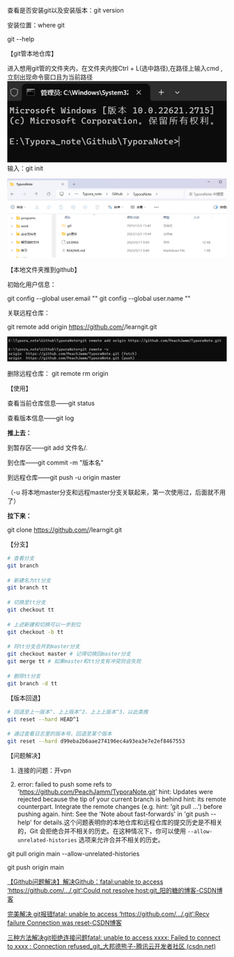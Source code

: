 查看是否安装git以及安装版本：git version

安装位置：where git

git --help



【git管本地仓库】

进入想用git管的文件夹内，在文件夹内按Ctrl + L(选中路径),在路径上输入cmd ,立刻出现命令窗口且为当前路径![image-20231203154637131](20231203Windows-git.assets/image-20231203154637131.png)输入：git init



![image-20231203154553340](20231203Windows-git.assets/image-20231203154553340.png)





【本地文件夹推到github】

初始化用户信息：

 git  config --global user.email "<your email>"
 git config --global user.name "<your name>"

关联远程仓库：

git remote add origin https://github.com/<your name>/learngit.git

![image-20231203161716964](20231203Windows-git.assets/image-20231203161716964.png)

删除远程仓库： git remote rm origin





【使用】

查看当前仓库信息——git status

查看版本信息——git log

**推上去：**

到暂存区——git add 文件名/.

到仓库——git commit -m "版本名"

到远程仓库——git push -u origin master

（-u 将本地master分支和远程master分支关联起来，第一次使用过，后面就不用了）

**拉下来：**

git clone https://github.com/<your name>/learngit.git





【分支】

```bash
# 查看分支
git branch

# 新建名为tt分支
git branch tt

# 切换至tt分支
git checkout tt

# 上述新建和切换可以一步到位
git checkout -b tt

# 将tt分支合并到master分支
git checkout master # 记得切换回master分支
git merge tt # 如果master和tt分支有冲突则会失败
 
# 删除tt分支
git branch -d tt
```



【版本回退】

```bash
# 回退至上一版本^、上上版本^2、上上上版本^3、以此类推
git reset --hard HEAD^1

# 通过查看日志里的版本号，回退至某个版本
git reset --hard d99eba2b6aae274196ec4a93ea3e7e2ef8467553
```





【问题解决】

1. 连接的问题：开vpn

2. error: failed to push some refs to 'https://github.com/PeachJamm/TyporaNote.git' hint: Updates were rejected because the tip of your current branch is behind hint: its remote counterpart. Integrate the remote changes (e.g. hint: 'git pull ...') before pushing again. hint: See the 'Note about fast-forwards' in 'git push --help' for details.这个问题表明你的本地仓库和远程仓库的提交历史是不相关的，Git 会拒绝合并不相关的历史。在这种情况下，你可以使用 `--allow-unrelated-histories` 选项来允许合并不相关的历史。

git pull origin main --allow-unrelated-histories

git push origin main



[【Github问题解决】解决Github：fatal:unable to access ‘https://github.com/.../.git‘:Could not resolve host:git_阳的糖的博客-CSDN博客](https://blog.csdn.net/m0_72594605/article/details/132559545)

[完美解决 git报错fatal: unable to access ‘https://github.com/.../.git‘:Recv failure Connection was reset-CSDN博客](https://blog.csdn.net/m0_63230155/article/details/132070860)

[三种方法解决git拒绝连接问题fatal: unable to access xxxx: Failed to connect to xxxx : Connection refused_git_大邦德熊子-腾讯云开发者社区 (csdn.net)](https://tencentcloud.csdn.net/654de32a525bff6100e99e7a.html?dp_token=eyJ0eXAiOiJKV1QiLCJhbGciOiJIUzI1NiJ9.eyJpZCI6NDEwOTI3MywiZXhwIjoxNzAyMTk2Njg0LCJpYXQiOjE3MDE1OTE4ODQsInVzZXJuYW1lIjoibTBfNjE2OTczMzYifQ.r_IY6bkBR03xnowbgU0LGH98TmEgn6tYbdmcgenyVI8)